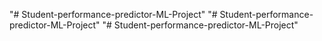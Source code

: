 "# Student-performance-predictor-ML-Project" 
"# Student-performance-predictor-ML-Project" 
"# Student-performance-predictor-ML-Project" 
